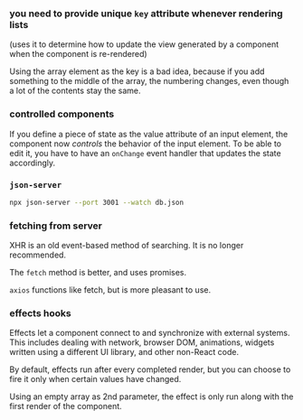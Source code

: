 ### you need to provide unique `key` attribute whenever rendering lists

(uses it to determine how to update the view generated by a component when the component is re-rendered)

Using the array element as the key is a bad idea, because if you add something to the middle of the array, the numbering changes, even though a lot of the contents stay the same.

### controlled components

If you define a piece of state as the value attribute of an input element, the component now _controls_ the behavior of the input element. To be able to edit it, you have to have an `onChange` event handler that updates the state accordingly.

### `json-server`

```bash
npx json-server --port 3001 --watch db.json
```

### fetching from server

XHR is an old event-based method of searching. It is no longer recommended.

The `fetch` method is better, and uses promises.

`axios` functions like fetch, but is more pleasant to use.

### effects hooks

Effects let a component connect to and synchronize with external systems. This includes dealing with network, browser DOM, animations, widgets written using a different UI library, and other non-React code.

By default, effects run after every completed render, but you can choose to fire it only when certain values have changed.

Using an empty array as 2nd parameter, the effect is only run along with the first render of the component.
